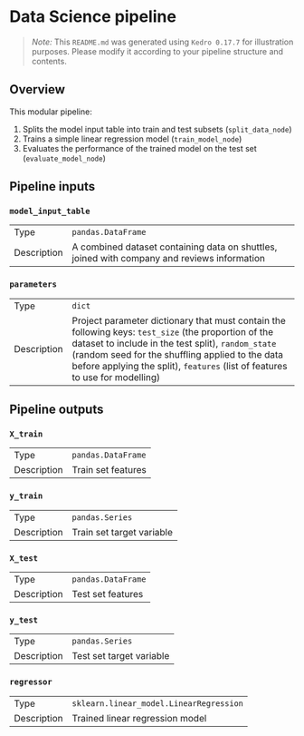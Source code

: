 # Data Science pipeline

> *Note:* This `README.md` was generated using `Kedro 0.17.7` for illustration purposes. Please modify it according to your pipeline structure and contents.

## Overview

This modular pipeline:
1. Splits the model input table into train and test subsets (`split_data_node`)
2. Trains a simple linear regression model (`train_model_node`)
3. Evaluates the performance of the trained model on the test set (`evaluate_model_node`)

## Pipeline inputs

### `model_input_table`

|      |                    |
| ---- | ------------------ |
| Type | `pandas.DataFrame` |
| Description | A combined dataset containing data on shuttles, joined with company and reviews information |

### `parameters`

|      |                    |
| ---- | ------------------ |
| Type | `dict` |
| Description | Project parameter dictionary that must contain the following keys: `test_size` (the proportion of the dataset to include in the test split), `random_state` (random seed for the shuffling applied to the data before applying the split), `features` (list of features to use for modelling) |


## Pipeline outputs

### `X_train`

|      |                    |
| ---- | ------------------ |
| Type | `pandas.DataFrame` |
| Description | Train set features |

### `y_train`

|      |                    |
| ---- | ------------------ |
| Type | `pandas.Series` |
| Description | Train set target variable |

### `X_test`

|      |                    |
| ---- | ------------------ |
| Type | `pandas.DataFrame` |
| Description | Test set features |

### `y_test`

|      |                    |
| ---- | ------------------ |
| Type | `pandas.Series` |
| Description | Test set target variable |

### `regressor`

|      |                    |
| ---- | ------------------ |
| Type | `sklearn.linear_model.LinearRegression` |
| Description | Trained linear regression model |
